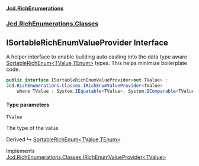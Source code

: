 #### [Jcd.RichEnumerations](index.md 'index')

### [Jcd.RichEnumerations.Classes](Jcd.RichEnumerations.Classes.md 'Jcd.RichEnumerations.Classes')

## ISortableRichEnumValueProvider<TValue> Interface

A helper interface to enable building auto casting into the data type aware
[SortableRichEnum&lt;TValue,TEnum&gt;](Jcd.RichEnumerations.Classes.SortableRichEnum_TValue,TEnum_.md 'Jcd.RichEnumerations.Classes.SortableRichEnum<TValue,TEnum>')
types. This helps minimize boilerplate code.

```csharp
public interface ISortableRichEnumValueProvider<out TValue> :
Jcd.RichEnumerations.Classes.IRichEnumValueProvider<TValue>
    where TValue : System.IEquatable<TValue>, System.IComparable<TValue>
```

#### Type parameters

<a name='Jcd.RichEnumerations.Classes.ISortableRichEnumValueProvider_TValue_.TValue'></a>

`TValue`

The type of the value

Derived
&#8627; [SortableRichEnum&lt;TValue,TEnum&gt;](Jcd.RichEnumerations.Classes.SortableRichEnum_TValue,TEnum_.md 'Jcd.RichEnumerations.Classes.SortableRichEnum<TValue,TEnum>')

Implements [Jcd.RichEnumerations.Classes.IRichEnumValueProvider&lt;](Jcd.RichEnumerations.Classes.IRichEnumValueProvider_TValue_.md 'Jcd.RichEnumerations.Classes.IRichEnumValueProvider<TValue>')[TValue](Jcd.RichEnumerations.Classes.ISortableRichEnumValueProvider_TValue_.md#Jcd.RichEnumerations.Classes.ISortableRichEnumValueProvider_TValue_.TValue 'Jcd.RichEnumerations.Classes.ISortableRichEnumValueProvider<TValue>.TValue')[&gt;](Jcd.RichEnumerations.Classes.IRichEnumValueProvider_TValue_.md 'Jcd.RichEnumerations.Classes.IRichEnumValueProvider<TValue>')